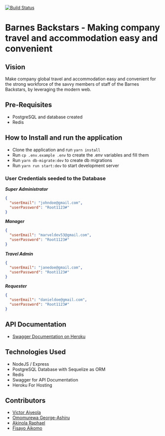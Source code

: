 [![Build Status](https://circleci.com/gh/aiyeola/aboyeji-barnes-backstars-nodejs.svg?style=shield)](https://github.com/aiyeola/aboyeji-barnes-backstars-nodejs)

# Barnes Backstars - Making company travel and accommodation easy and convenient

## Vision

Make company global travel and accommodation easy and convenient for the strong workforce of the savvy members of staff of the Barnes Backstars, by leveraging the modern web.

## Pre-Requisites

- PostgreSQL and database created
- Redis

## How to Install and run the application

- Clone the application and run `yarn install`
- Run `cp .env.example .env` to create the .env variables and fill them
- Run `yarn db-migrate:dev` to create db migrations
- Run `yarn run start:dev` to start development server

### User Credentials seeded to the Database

**_Super Administrator_**

```json
{
  "userEmail": "johndoe@gmail.com",
  "userPassword": "Root1123#"
}
```

**_Manager_**

```json
{
  "userEmail": "marveldev53@gmail.com",
  "userPassword": "Root1123#"
}
```

**_Travel Admin_**

```json
{
  "userEmail": "janedoe@gmail.com",
  "userPassword": "Root1123#"
}
```

**_Requester_**

```json
{
  "userEmail": "danieldoe@gmail.com",
  "userPassword": "Root1123#"
}
```

## API Documentation

- [Swagger Documentation on Heroku](https://aboyeji-barnes-backstars.herokuapp.com/api/docs/)

## Technologies Used

- NodeJS / Express
- PostgreSQL Database with Sequelize as ORM
- Redis
- Swagger for API Documentation
- Heroku For Hosting

## Contributors

- [Victor Aiyeola](https://github.com/aiyeola)
- [Omomurewa George-Ashiru](https://github.com/murewaashiru)
- [Akinola Raphael](https://github.com/Ethical-Ralph)
- [Fisayo Aikomo](https://github.com/fisayo-DMG)
